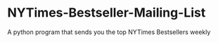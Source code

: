 # NYTimes-Bestseller-Mailing-List
A python program that sends you the top NYTimes Bestsellers weekly

